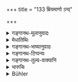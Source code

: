+++
title = "133 म्रियमाणो ऽप्य्"

+++

<details><summary>गङ्गानथ-मूलानुवादः</summary>

Even though dying, the King shall not levy a tax on the Śrotriya; and no Śrotriya living in his kingdom shall suffer from hunger.—(133)
</details>

<details><summary>मेधातिथिः</summary>

तथा कुर्याद् यथा क्षुधास्य विषये श्रोत्रियो नावसीदति ॥ ७.१३३ ॥
</details>

<details><summary>गङ्गानथ-भाष्यानुवादः</summary>

The King shall so manage that no *Śrotriya* in his kingdom shall suffer from hunger.—(133)
</details>

<details><summary>गङ्गानथ-टिप्पन्यः</summary>

This verse is quoted in *Vīramitrodaya* (Rājanīti, p. 261);—and in
*Parāśaramādhava* (Ācāra, p. 408).
</details>

<details><summary>गङ्गानथ-तुल्य-वाक्यानि</summary>

*Gautama* (10.11).—‘The king shall support those who are exempt from
taxes.’

*Āpastamba* (2-26-10).—‘A vedic scholar is free from taxes.’

*Vaśiṣṭha* (1.43).—‘Except from Brāhmaṇas.’

Do. (19.23).—‘A vedic scholar is free from taxes, and so are a servant of the king, one who has no protector, one who has renounced Householdership, an infant, a very aged man, a young man who is studying and very charitable persons.’

*Viṣṇu* (3.26, 27).—‘He shall not levy any tax on Brāhmaṇas; for they
pay taxes in the shape of their pious acts.’

*Viṣṇudharmottara* (Vīramitrodaya-Rājanīti, p. 272).—‘No taxes shall he
taken from Brāhmaṇas.’
</details>

<details><summary>भारुचिः</summary>

अस्य निन्दार्थवादः ॥ ७.१३३ ॥
</details>

<details><summary>Bühler</summary>

133	Though dying (with want), a king must not levy a tax on Srotriyas, and no Srotriya, residing in his kingdom, must perish from hunger.
</details>
